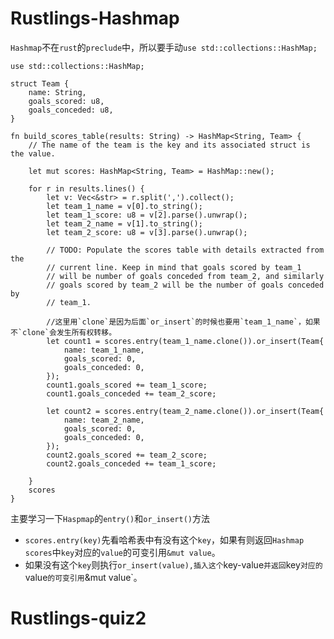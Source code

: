 # Rustlings-Hashmap
`Hashmap`不在`rust`的`preclude`中，所以要手动`use std::collections::HashMap;`  
```
use std::collections::HashMap;

struct Team {
    name: String,
    goals_scored: u8,
    goals_conceded: u8,
}

fn build_scores_table(results: String) -> HashMap<String, Team> {
    // The name of the team is the key and its associated struct is the value.
    
    let mut scores: HashMap<String, Team> = HashMap::new();

    for r in results.lines() {
        let v: Vec<&str> = r.split(',').collect();
        let team_1_name = v[0].to_string();
        let team_1_score: u8 = v[2].parse().unwrap();
        let team_2_name = v[1].to_string();
        let team_2_score: u8 = v[3].parse().unwrap();
        
        // TODO: Populate the scores table with details extracted from the
        // current line. Keep in mind that goals scored by team_1
        // will be number of goals conceded from team_2, and similarly
        // goals scored by team_2 will be the number of goals conceded by
        // team_1.
        
        //这里用`clone`是因为后面`or_insert`的时候也要用`team_1_name`，如果不`clone`会发生所有权转移。
        let count1 = scores.entry(team_1_name.clone()).or_insert(Team{
            name: team_1_name,
            goals_scored: 0,
            goals_conceded: 0,
        });
        count1.goals_scored += team_1_score;
        count1.goals_conceded += team_2_score;

        let count2 = scores.entry(team_2_name.clone()).or_insert(Team{
            name: team_2_name,
            goals_scored: 0,
            goals_conceded: 0,
        });
        count2.goals_scored += team_2_score;
        count2.goals_conceded += team_1_score;
 
    }
    scores
}
```
主要学习一下`Haspmap`的`entry()`和`or_insert()`方法  
+ `scores.entry(key)`先看哈希表中有没有这个`key`，如果有则返回`Hashmap scores`中`key`对应的`value`的可变引用`&mut value`。
+  如果没有这个`key`则执行`or_insert(value),插入这个`key-value`并返回`key`对应的`value`的可变引用`&mut value`。


# Rustlings-quiz2
